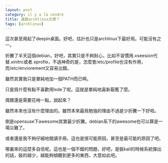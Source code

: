 ```yaml
---
layout: post
category: il y a là cendre
title: 還是archlinux方便？
tags: [archlinux]
---
```


這次甚至用起了deepin桌面。好吧，估計也只是archlinux下最好用。可能沒有之一。

折騰了半天這個debian，好吧，其實只是不夠耐心，比如不習慣用.xseesion代替.xinitrc或者.xprofie，不過神奇的是，怎麼會/etc/profile也沒有作用，而/etc/enviorement又容易出錯。

雖然其實我只是單純地加一個PATH而已啊。

只是爲什麼有點不喜歡用lxde了呢。這就是單純地喜新厭舊了麼。

偶爾還是需要花哨一點，說起來？

雖然本來也沒有什麼理由的。雖然本來最爲勉強的理由不過是少折騰一下好啦。

倒是opensuse下awesome其實最少折騰。debian系下的awesome也可以算是一場災難了。

或者還是我不夠仔細地閱讀手冊。這也是很可能原因，甚至是最可能的原因了吧。

哪裏來的這麼多自信呢。這也是一個不錯的問題，好吧，是裝kali的時候系統彈出的話，裝的越少，越能夠傾聽到更多的東西，大意如此吧。

<!-- more -->
